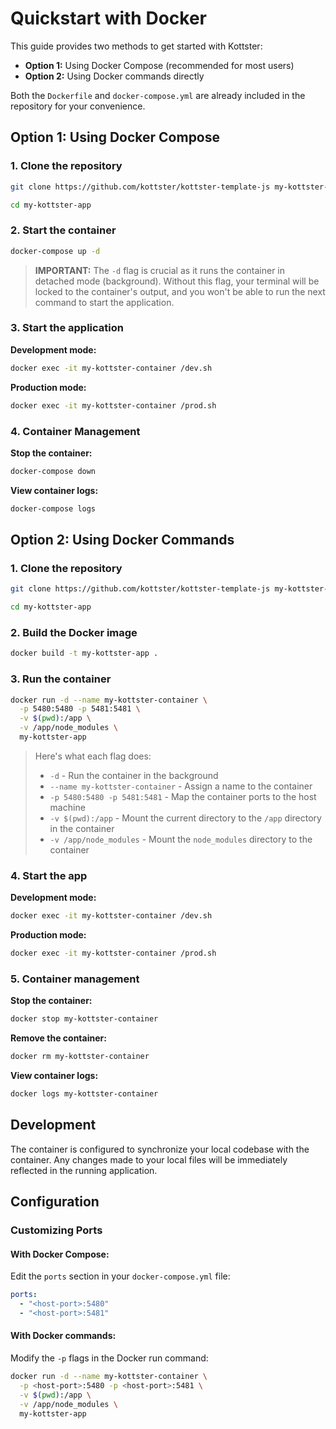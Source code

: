 # Quickstart with Docker

This guide provides two methods to get started with Kottster:
- **Option 1:** Using Docker Compose (recommended for most users)
- **Option 2:** Using Docker commands directly

Both the `Dockerfile` and `docker-compose.yml` are already included in the repository for your convenience.

## Option 1: Using Docker Compose

### 1. Clone the repository

```bash
git clone https://github.com/kottster/kottster-template-js my-kottster-app

cd my-kottster-app
```

### 2. Start the container

```bash
docker-compose up -d
```

> **IMPORTANT:** The `-d` flag is crucial as it runs the container in detached mode (background). Without this flag, your terminal will be locked to the container's output, and you won't be able to run the next command to start the application.

### 3. Start the application

**Development mode:**
```bash
docker exec -it my-kottster-container /dev.sh
```

**Production mode:**
```bash
docker exec -it my-kottster-container /prod.sh
```

### 4. Container Management

**Stop the container:**
```bash
docker-compose down
```

**View container logs:**
```bash
docker-compose logs
```

## Option 2: Using Docker Commands

### 1. Clone the repository

```bash
git clone https://github.com/kottster/kottster-template-js my-kottster-app

cd my-kottster-app
```

### 2. Build the Docker image

```bash
docker build -t my-kottster-app .
```

### 3. Run the container

```bash
docker run -d --name my-kottster-container \
  -p 5480:5480 -p 5481:5481 \
  -v $(pwd):/app \
  -v /app/node_modules \
  my-kottster-app
```

> Here's what each flag does:
> - `-d` - Run the container in the background
> - `--name my-kottster-container` - Assign a name to the container
> - `-p 5480:5480 -p 5481:5481` - Map the container ports to the host machine
> - `-v $(pwd):/app` - Mount the current directory to the `/app` directory in the container
> - `-v /app/node_modules` - Mount the `node_modules` directory to the container

### 4. Start the app

**Development mode:**
```bash
docker exec -it my-kottster-container /dev.sh
```

**Production mode:**
```bash
docker exec -it my-kottster-container /prod.sh
```

### 5. Container management

**Stop the container:**
```bash
docker stop my-kottster-container
```

**Remove the container:**
```bash
docker rm my-kottster-container
```

**View container logs:**
```bash
docker logs my-kottster-container
```

## Development

The container is configured to synchronize your local codebase with the container. Any changes made to your local files will be immediately reflected in the running application.

## Configuration

### Customizing Ports

#### With Docker Compose:
Edit the `ports` section in your `docker-compose.yml` file:

```yaml
ports:
  - "<host-port>:5480"
  - "<host-port>:5481"
```

#### With Docker commands:
Modify the `-p` flags in the Docker run command:

```bash
docker run -d --name my-kottster-container \
  -p <host-port>:5480 -p <host-port>:5481 \
  -v $(pwd):/app \
  -v /app/node_modules \
  my-kottster-app
```